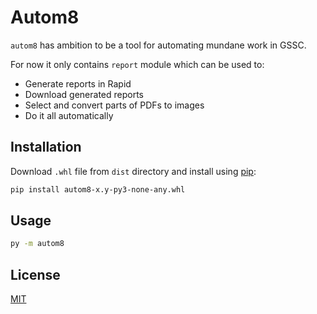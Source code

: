 # Autom8
`autom8` has ambition to be a tool for automating mundane work in GSSC.

For now it only contains `report` module which can be used to:
 - Generate reports in Rapid
 - Download generated reports
 - Select and convert parts of PDFs to images
 - Do it all automatically

## Installation

Download `.whl` file from `dist` directory and install using [pip](https://pip.pypa.io/en/stable/):

```bash
pip install autom8-x.y-py3-none-any.whl
```

## Usage

```bash
py -m autom8
```
## License
[MIT](https://choosealicense.com/licenses/mit/)